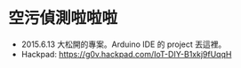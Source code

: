 # 空污偵測啦啦啦
* 2015.6.13 大松開的專案。Arduino IDE 的 project 丟這裡。
* Hackpad: https://g0v.hackpad.com/IoT-DIY-B1xkj9fUqqH
